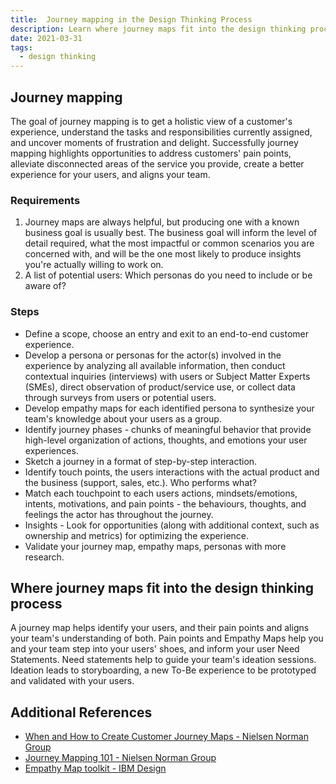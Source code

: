 ```yaml
---
title:  Journey mapping in the Design Thinking Process
description: Learn where journey maps fit into the design thinking process.
date: 2021-03-31
tags:
  - design thinking
---
```


## Journey mapping
The goal of journey mapping is to get a holistic view of a customer's experience, understand the tasks and responsibilities currently assigned, and uncover moments of frustration and delight. 
Successfully journey mapping highlights opportunities to address customers' pain points, alleviate disconnected areas of the service you provide, create a better experience for your users, and aligns your team.

### Requirements
1. Journey maps are always helpful, but producing one with a known business goal is usually best. The business goal will inform the level of detail required, what the most impactful or common scenarios you are concerned with, and will be the one most likely to produce insights you're actually willing to work on.
2. A list of potential users: Which personas do you need to include or be aware of?

### Steps
- Define a scope, choose an entry and exit to an end-to-end customer experience.
- Develop a persona or personas for the actor(s) involved in the experience by analyzing all available information, then conduct contextual inquiries (interviews) with users or Subject Matter Experts (SMEs), direct observation of product/service use, or collect data through surveys from users or potential users.
- Develop empathy maps for each identified persona to synthesize your team's knowledge about your users as a group.
- Identify journey phases - chunks of meaningful behavior that provide high-level organization of actions, thoughts, and emotions your user experiences.
- Sketch a journey in a format of step-by-step interaction.
- Identify touch points, the users interactions with the actual product and the business (support, sales, etc.). Who performs what?
- Match each touchpoint to each users actions, mindsets/emotions, intents, motivations, and pain points - the behaviours, thoughts, and feelings the actor has throughout the journey.
- Insights - Look for opportunities (along with additional context, such as ownership and metrics) for optimizing the experience.
- Validate your journey map, empathy maps, personas with more research.

## Where journey maps fit into the design thinking process
A journey map helps identify your users, and their pain points and aligns your team's understanding of both.
Pain points and Empathy Maps help you and your team step into your users' shoes, and inform your user Need Statements.
Need statements help to guide your team's ideation sessions.
Ideation leads to storyboarding, a new To-Be experience to be prototyped and validated with your users.

## Additional References
- [When and How to Create Customer Journey Maps - Nielsen Norman Group](https://www.nngroup.com/articles/customer-journey-mapping/)
- [Journey Mapping 101 - Nielsen Norman Group](https://www.nngroup.com/articles/journey-mapping-101/)
- [Empathy Map toolkit - IBM Design](https://www.ibm.com/design/thinking/page/toolkit/activity/empathy-map)


